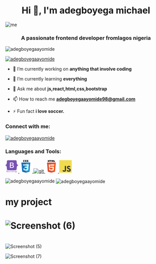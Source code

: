 

<h1 align="center">Hi 👋, I'm adegboyega michael</h1>

![me](https://user-images.githubusercontent.com/83494187/182973305-7af295a7-9e51-4e18-9062-8cd83e9b5f96.jpg)

<h3 align="center">A passionate frontend developer fromlagos nigeria</h3>

<p align="left"> <img src="https://komarev.com/ghpvc/?username=adegboyegaayomide&label=Profile%20views&color=0e75b6&style=flat" alt="adegboyegaayomide" /> </p>

<p align="left"> <a href="https://github.com/ryo-ma/github-profile-trophy"><img src="https://github-profile-trophy.vercel.app/?username=adegboyegaayomide" alt="adegboyegaayomide" /></a> </p>

- 🔭 I’m currently working on **anything that involve coding**

- 🌱 I’m currently learning **everything**

- 💬 Ask me about **js,react,html,css,bootstrap**

- 📫 How to reach me **adegboyegaayomide98@gmail.com**

- ⚡ Fun fact **i love soccer.**

<h3 align="left">Connect with me:</h3>
<p align="left">
<a href="https://dev.to/adegboyegaayomide" target="blank"><img align="center" src="https://raw.githubusercontent.com/rahuldkjain/github-profile-readme-generator/master/src/images/icons/Social/devto.svg" alt="adegboyegaayomide" height="30" width="40" /></a>
</p>

<h3 align="left">Languages and Tools:</h3>
<p align="left"> <a href="https://getbootstrap.com" target="_blank" rel="noreferrer"> <img src="https://raw.githubusercontent.com/devicons/devicon/master/icons/bootstrap/bootstrap-plain-wordmark.svg" alt="bootstrap" width="40" height="40"/> </a> <a href="https://www.w3schools.com/css/" target="_blank" rel="noreferrer"> <img src="https://raw.githubusercontent.com/devicons/devicon/master/icons/css3/css3-original-wordmark.svg" alt="css3" width="40" height="40"/> </a> <a href="https://git-scm.com/" target="_blank" rel="noreferrer"> <img src="https://www.vectorlogo.zone/logos/git-scm/git-scm-icon.svg" alt="git" width="40" height="40"/> </a> <a href="https://www.w3.org/html/" target="_blank" rel="noreferrer"> <img src="https://raw.githubusercontent.com/devicons/devicon/master/icons/html5/html5-original-wordmark.svg" alt="html5" width="40" height="40"/> </a> <a href="https://developer.mozilla.org/en-US/docs/Web/JavaScript" target="_blank" rel="noreferrer"> <img src="https://raw.githubusercontent.com/devicons/devicon/master/icons/javascript/javascript-original.svg" alt="javascript" width="40" height="40"/> </a> </p>

<p><img align="left" src="https://github-readme-stats.vercel.app/api/top-langs?username=adegboyegaayomide&show_icons=true&locale=en&layout=compact" alt="adegboyegaayomide" /></p>

<p>&nbsp;<img align="center" src="https://github-readme-stats.vercel.app/api?username=adegboyegaayomide&show_icons=true&locale=en" alt="adegboyegaayomide" /></p>
 <h1> my project<h1>
 
   ![Screenshot (6)](https://user-images.githubusercontent.com/83494187/183242562-15050390-f16d-4064-9c52-61d8a1bd2a84.png)


#
![Screenshot (5)](https://user-images.githubusercontent.com/83494187/183242582-0bc1f3fe-49c3-48ec-90e7-92b9ae8d17ea.png)
 
 
 
![Screenshot (7)](https://user-images.githubusercontent.com/83494187/183242598-dea2c014-4614-4e1a-a0a2-53791a425a22.png)
